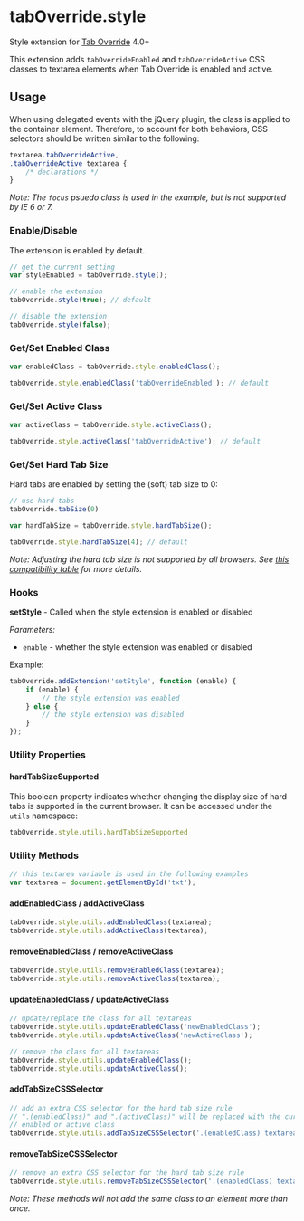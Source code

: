 # tabOverride.style

Style extension for [Tab Override](https://github.com/wjbryant/taboverride) 4.0+

This extension adds `tabOverrideEnabled` and `tabOverrideActive` CSS classes to
textarea elements when Tab Override is enabled and active.

## Usage

When using delegated events with the jQuery plugin, the class is applied to the
container element. Therefore, to account for both behaviors, CSS selectors
should be written similar to the following:

```css
textarea.tabOverrideActive,
.tabOverrideActive textarea {
    /* declarations */
}
```

*Note: The `focus` psuedo class is used in the example, but is not supported by IE 6 or 7.*

### Enable/Disable

The extension is enabled by default.

```javascript
// get the current setting
var styleEnabled = tabOverride.style();
```

```javascript
// enable the extension
tabOverride.style(true); // default
```

```javascript
// disable the extension
tabOverride.style(false);
```

### Get/Set Enabled Class

```javascript
var enabledClass = tabOverride.style.enabledClass();
```

```javascript
tabOverride.style.enabledClass('tabOverrideEnabled'); // default
```

### Get/Set Active Class

```javascript
var activeClass = tabOverride.style.activeClass();
```

```javascript
tabOverride.style.activeClass('tabOverrideActive'); // default
```

### Get/Set Hard Tab Size

Hard tabs are enabled by setting the (soft) tab size to 0:

```javascript
// use hard tabs
tabOverride.tabSize(0)
```

```javascript
var hardTabSize = tabOverride.style.hardTabSize();
```

```javascript
tabOverride.style.hardTabSize(4); // default
```

*Note: Adjusting the hard tab size is not supported by all browsers. See
[this compatibility table](https://developer.mozilla.org/en-US/docs/Web/CSS/tab-size#Browser_compatibility)
for more details.*

### Hooks

**setStyle** - Called when the style extension is enabled or disabled

*Parameters:*
* `enable` - whether the style extension was enabled or disabled

Example:

```javascript
tabOverride.addExtension('setStyle', function (enable) {
    if (enable) {
        // the style extension was enabled
    } else {
        // the style extension was disabled
    }
});
```

### Utility Properties

#### hardTabSizeSupported

This boolean property indicates whether changing the display size of hard tabs
is supported in the current browser. It can be accessed under the `utils`
namespace:

```javascript
tabOverride.style.utils.hardTabSizeSupported
```

### Utility Methods

```javascript
// this textarea variable is used in the following examples
var textarea = document.getElementById('txt');
```

#### addEnabledClass / addActiveClass

```javascript
tabOverride.style.utils.addEnabledClass(textarea);
tabOverride.style.utils.addActiveClass(textarea);
```

#### removeEnabledClass / removeActiveClass

```javascript
tabOverride.style.utils.removeEnabledClass(textarea);
tabOverride.style.utils.removeActiveClass(textarea);
```

#### updateEnabledClass / updateActiveClass

```javascript
// update/replace the class for all textareas
tabOverride.style.utils.updateEnabledClass('newEnabledClass');
tabOverride.style.utils.updateActiveClass('newActiveClass');
```

```javascript
// remove the class for all textareas
tabOverride.style.utils.updateEnabledClass();
tabOverride.style.utils.updateActiveClass();
```

#### addTabSizeCSSSelector

```javascript
// add an extra CSS selector for the hard tab size rule
// ".(enabledClass)" and ".(activeClass)" will be replaced with the current
// enabled or active class
tabOverride.style.utils.addTabSizeCSSSelector('.(enabledClass) textarea');
```

#### removeTabSizeCSSSelector

```javascript
// remove an extra CSS selector for the hard tab size rule
tabOverride.style.utils.removeTabSizeCSSSelector('.(enabledClass) textarea');
```

*Note: These methods will not add the same class to an element more than once.*